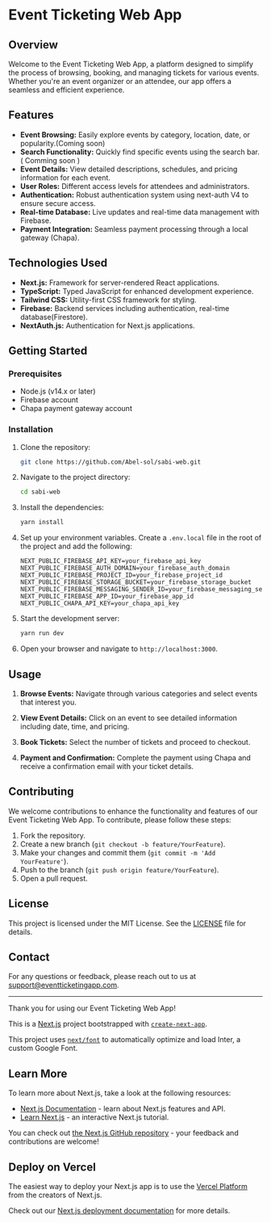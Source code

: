 # Event Ticketing Web App

## Overview

Welcome to the Event Ticketing Web App, a platform designed to simplify the process of browsing, booking, and managing tickets for various events. Whether you're an event organizer or an attendee, our app offers a seamless and efficient experience.

## Features

- **Event Browsing:** Easily explore events by category, location, date, or popularity.(Coming soon)
- **Search Functionality:** Quickly find specific events using the search bar. ( Comming soon )
- **Event Details:** View detailed descriptions, schedules, and pricing information for each event.
- **User Roles:** Different access levels for attendees and administrators.
- **Authentication:** Robust authentication system using next-auth V4 to ensure secure access.
- **Real-time Database:** Live updates and real-time data management with Firebase.
- **Payment Integration:** Seamless payment processing through a local gateway (Chapa).

## Technologies Used

- **Next.js:** Framework for server-rendered React applications.
- **TypeScript:** Typed JavaScript for enhanced development experience.
- **Tailwind CSS:** Utility-first CSS framework for styling.
- **Firebase:** Backend services including authentication, real-time database(Firestore).
- **NextAuth.js:** Authentication for Next.js applications.

## Getting Started

### Prerequisites

- Node.js (v14.x or later)
- Firebase account
- Chapa payment gateway account

### Installation

1. Clone the repository:

    ```bash
    git clone https://github.com/Abel-sol/sabi-web.git
    ```

2. Navigate to the project directory:

    ```bash
    cd sabi-web
    ```

3. Install the dependencies:

    ```bash
    yarn install
    ```

4. Set up your environment variables. Create a `.env.local` file in the root of the project and add the following:

    ```plaintext
    NEXT_PUBLIC_FIREBASE_API_KEY=your_firebase_api_key
    NEXT_PUBLIC_FIREBASE_AUTH_DOMAIN=your_firebase_auth_domain
    NEXT_PUBLIC_FIREBASE_PROJECT_ID=your_firebase_project_id
    NEXT_PUBLIC_FIREBASE_STORAGE_BUCKET=your_firebase_storage_bucket
    NEXT_PUBLIC_FIREBASE_MESSAGING_SENDER_ID=your_firebase_messaging_sender_id
    NEXT_PUBLIC_FIREBASE_APP_ID=your_firebase_app_id
    NEXT_PUBLIC_CHAPA_API_KEY=your_chapa_api_key
    ```

5. Start the development server:

    ```bash
    yarn run dev
    ```

6. Open your browser and navigate to `http://localhost:3000`.

## Usage

1. **Browse Events:** Navigate through various categories and select events that interest you.

2. **View Event Details:** Click on an event to see detailed information including date, time, and pricing.
3. **Book Tickets:** Select the number of tickets and proceed to checkout.
4. **Payment and Confirmation:** Complete the payment using Chapa and receive a confirmation email with your ticket details.

## Contributing

We welcome contributions to enhance the functionality and features of our Event Ticketing Web App. To contribute, please follow these steps:

1. Fork the repository.
2. Create a new branch (`git checkout -b feature/YourFeature`).
3. Make your changes and commit them (`git commit -m 'Add YourFeature'`).
4. Push to the branch (`git push origin feature/YourFeature`).
5. Open a pull request.

## License

This project is licensed under the MIT License. See the [LICENSE](LICENSE) file for details.

## Contact

For any questions or feedback, please reach out to us at [support@eventticketingapp.com](mailto:support@eventticketingapp.com).

---

Thank you for using our Event Ticketing Web App!





This is a [Next.js](https://nextjs.org/) project bootstrapped with [`create-next-app`](https://github.com/vercel/next.js/tree/canary/packages/create-next-app).



This project uses [`next/font`](https://nextjs.org/docs/basic-features/font-optimization) to automatically optimize and load Inter, a custom Google Font.

## Learn More

To learn more about Next.js, take a look at the following resources:

- [Next.js Documentation](https://nextjs.org/docs) - learn about Next.js features and API.
- [Learn Next.js](https://nextjs.org/learn) - an interactive Next.js tutorial.

You can check out [the Next.js GitHub repository](https://github.com/vercel/next.js/) - your feedback and contributions are welcome!

## Deploy on Vercel

The easiest way to deploy your Next.js app is to use the [Vercel Platform](https://vercel.com/new?utm_medium=default-template&filter=next.js&utm_source=create-next-app&utm_campaign=create-next-app-readme) from the creators of Next.js.

Check out our [Next.js deployment documentation](https://nextjs.org/docs/deployment) for more details.

